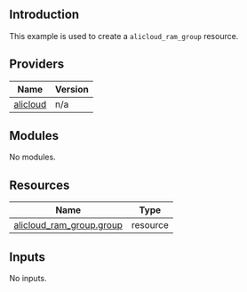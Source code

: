 <!-- BEGIN_TF_DOCS -->
## Introduction

This example is used to create a `alicloud_ram_group` resource.

## Providers

| Name | Version |
|------|---------|
| <a name="provider_alicloud"></a> [alicloud](#provider\_alicloud) | n/a |

## Modules

No modules.

## Resources

| Name | Type |
|------|------|
| [alicloud_ram_group.group](https://registry.terraform.io/providers/aliyun/alicloud/latest/docs/resources/ram_group) | resource |

## Inputs

No inputs.
<!-- END_TF_DOCS -->    